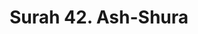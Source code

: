 ---
title       : "Surah 42. Ash-Shura"
DATE        : 7/25/2018 9:18:17 AM
draft       : false
TYPE        : "quran"
layout      : "surah"
BookCode    : "ARB"
SurahNumber : "42"
TotalAyah   : "53"
---